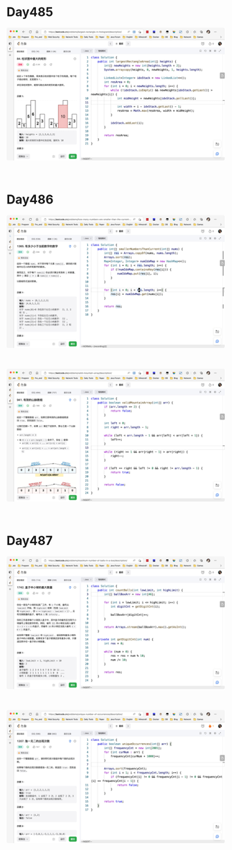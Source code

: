 # Day485

![day485](assets/day485.png)

&nbsp;

# Day486

![day486-01](assets/day486-01.png)

&nbsp;

![day486-02](assets/day486-02.png)

&nbsp;

# Day487

![day487-01](assets/day487-01.png)

&nbsp;

![day487-02](assets/day487-02.png)



